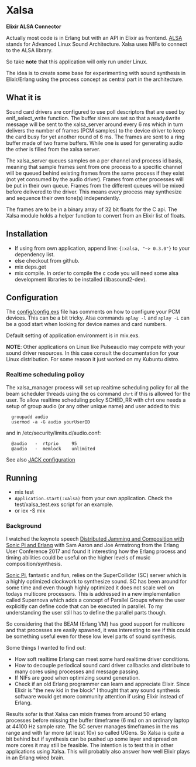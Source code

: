 # Xalsa

**Elixir ALSA Connector**

Actually most code is in Erlang but with an API in Elixir as frontend.
[ALSA](https://www.alsa-project.org/wiki/Main_Page) stands for Advanced Linux Sound Architecture. Xalsa uses NIFs to connect to the ALSA library.

So take **note** that this application will only run under Linux.

The idea is to create some base for experimenting with sound synthesis in Elixir/Erlang using the process concept as central part in the architecture.

## What it is

Sound card drivers are configured to use poll descriptors that are used by enif_select_write function. The buffer sizes are set so that a ready4write message will be sent to the xalsa_server around every 6 ms which in turn delivers the number of frames (PCM samples) to the device driver to keep the card busy for yet another round of 6 ms. The frames are sent to a ring buffer made of two frame buffers. While one is used for generating audio the other is filled from the xalsa server.

The xalsa_server queues samples on a per channel and process id basis, meaning that sample frames sent from one process to a specific channel will be queued behind existing frames from the same process if they exist (not yet consumed by the audio driver). Frames from other processes will be put in their own queue. Frames from the different queues will be mixed before delivered to the driver. This means every process may synthesize and sequence their own tone(s) independently.

The frames are to be in a binary array of 32 bit floats for the C api. The Xalsa module holds a helper function to convert from an Elixir list of floats.

## Installation

- If using from own application, append line: `{:xalsa, "~> 0.3.0"}` to
your dependency list.
- else checkout from github.
- mix deps.get
- mix compile. In order to compile the c code you will need some alsa development libraries to be installed (libasound2-dev).

## Configuration

The [config/config.exs](https://github.com/karlsson/xalsa/blob/master/config/config.exs) file has comments on how to configure your PCM devices. This can be a bit tricky. Alsa commands `aplay -l` and `aplay -L` can be a good start when looking for device names and card numbers.

Default setting of application environment is in mix.exs.

**NOTE**: Other applications on Linux like Pulseaudio may compete with your sound driver resources. In this case consult the documentation for your Linux distribution. For some reason it just worked on my Kubuntu distro.

### Realtime scheduling policy
The xalsa_manager process will set up realtime scheduling policy for all the
beam scheduler threads using the os command `chrt` if this is allowed for
the user.
To allow realtime scheduling policy SCHED_RR with chrt one needs a setup
of group audio (or any other unique name) and user added to this:
```
  groupadd audio
  usermod -a -G audio yourUserID
```
  and in /etc/security/limits.d/audio.conf:
```
  @audio   -  rtprio     95
  @audio   -  memlock    unlimited
```
See also [JACK configuration](https://jackaudio.org/faq/linux_rt_config.html#1-editing-the-configuration-file)

## Running

- mix test
- `Application.start(:xalsa)` from your own application. Check the test/xalsa_test.exs script for an example.
- or iex -S mix

### Background
I watched the keynote speech [Distributed Jamming and Composition with Sonic Pi and Erlang](https://www.erlang-factory.com/euc2017/sam-aaron) with Sam Aaron and Joe Armstrong from the Erlang User Conference 2017 and found it interesting how the Erlang process and timing abilities could be useful on the higher levels of music composition/synthesis.

[Sonic Pi](https://sonic-pi.net/), fantastic and fun, relies on the SuperCollider (SC) server which is a highly optimized clockwork to synthesize sound. SC has been around for some time and even though highly optimized it does not scale well on todays multicore processors. This is addressed in a new implementation called Supernova which adds a concept of Parallel Groups where the user explicitly can define code that can be executed in parallel. To my understanding the user still has to define the parallel parts though.

So considering that the BEAM (Erlang VM) has good support for multicore and that processes are easily spawned, it was interesting to see if this could be something useful even for these low level parts of sound synthesis.

Some things I wanted to find out:
- How soft realtime Erlang can meet some hard realtime driver conditions.
- How to decouple periodical sound card driver callbacks and distribute to many cores using processes and message passing.
- If NIFs are good when optimizing sound generation.
- Check if an old Erlang programmer can learn and appreciate Elixir. Since Elixir is "the new kid in the block" I thought that any sound synthesis software would get more community attention if using Elixir instead of Erlang.

Results sofar is that Xalsa can mixin frames from around 50 erlang processes before missing the buffer timeframe (6 ms) on an ordinary laptop at 44100 Hz sample rate. The SC server manages timeframes in the ms range and with far more (at least 10x) so called UGens. So Xalsa is quite a bit behind but if synthesis can be pushed up some layer and spread on more cores it may still be feasible. The intention is to test this in other applications using Xalsa. This will probably also answer how well Elixir plays in an Erlang wired brain.
